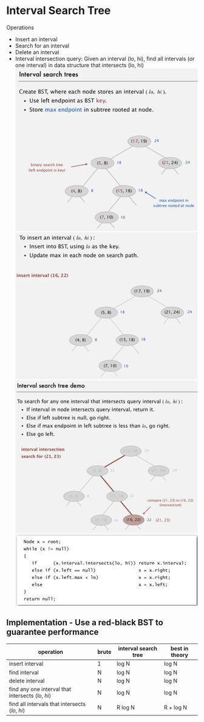 # Interval Search Tree

Operations

- Insert an interval
- Search for an interval
- Delete an interval
- Interval intersection query: Given an interval (lo, hi), find all intervals (or one interval) in data structure that intersects (lo, hi)
![image](media/Interval-Search-Tree-image1.png)
![image](media/Interval-Search-Tree-image2.png)
![image](media/Interval-Search-Tree-image3.png)
![image](media/Interval-Search-Tree-image4.png)

## Implementation - Use a red-black BST to guarantee performance

| operation                                          | brute | interval search tree | best in theory |
|---------------------------------|----------|------------------|-------------|
| insert interval                                    | 1     | log N                | log N          |
| find interval                                      | N     | log N                | log N          |
| delete interval                                    | N     | log N                | log N          |
| find any one interval that intersects (*lo*, *hi*) | N     | log N                | log N          |
| find all intervals that intersects (*lo*, *hi*)    | N     | R log N              | R + log N      |
